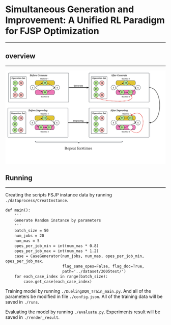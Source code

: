 # Simultaneous Generation and Improvement: A Unified RL Paradigm for FJSP Optimization

---

## overview

---

<img src="assets/overview.svg" alt="Alt text" title="Optional title" style="">


## Running

---
Creating the scripts FSJP instance data by running `./dataprocess/CreatInstance`.

    def main():
        '''
        Generate Random instance by parameters
        '''
        batch_size = 50
        num_jobs = 20
        num_mas = 5
        opes_per_job_min = int(num_mas * 0.8)
        opes_per_job_max = int(num_mas * 1.2)
        case = CaseGenerator(num_jobs, num_mas, opes_per_job_min, opes_per_job_max,
                             flag_same_opes=False, flag_doc=True,
                             path='../dataset/2005test/')
        for each_case_index in range(batch_size):
            case.get_case(each_case_index)

Training model by running `./DuelingDQN_Train_main.py`. And all of the parameters be modified in file `./config.json`.
All of the training data will be saved in `./runs`.

Evaluating the model by running `./evaluate.py`. Experiments result will be saved in `./render_result`.

